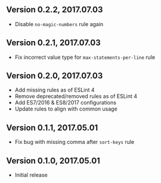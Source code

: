 ## Version 0.2.2, 2017.07.03

* Disable `no-magic-numbers` rule again

## Version 0.2.1, 2017.07.03

* Fix incorrect value type for `max-statements-per-line` rule

## Version 0.2.0, 2017.07.03

* Add missing rules as of ESLint 4
* Remove deprecated/removed rules as of ESLint 4
* Add ES7/2016 & ES8/2017 configurations
* Update rules to align with common usage

## Version 0.1.1, 2017.05.01

* Fix bug with missing comma after `sort-keys` rule

## Version 0.1.0, 2017.05.01

* Initial release
